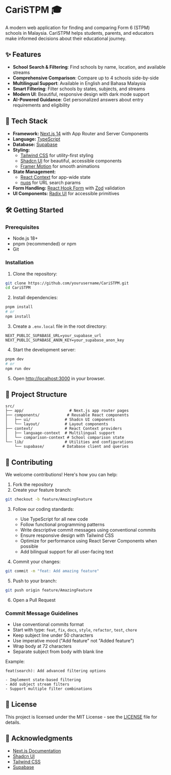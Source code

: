 # CariSTPM 🎓

A modern web application for finding and comparing Form 6 (STPM) schools in Malaysia. CariSTPM helps students, parents, and educators make informed decisions about their educational journey.

## ✨ Features

- **School Search & Filtering**: Find schools by name, location, and available streams
- **Comprehensive Comparison**: Compare up to 4 schools side-by-side
- **Multilingual Support**: Available in English and Bahasa Malaysia
- **Smart Filtering**: Filter schools by states, subjects, and streams
- **Modern UI**: Beautiful, responsive design with dark mode support
- **AI-Powered Guidance**: Get personalized answers about entry requirements and eligibility

## 🚀 Tech Stack

- **Framework:** [Next.js 14](https://nextjs.org/) with App Router and Server Components
- **Language:** [TypeScript](https://www.typescriptlang.org/)
- **Database:** [Supabase](https://supabase.com/)
- **Styling:** 
  - [Tailwind CSS](https://tailwindcss.com/) for utility-first styling
  - [Shadcn UI](https://ui.shadcn.com/) for beautiful, accessible components
  - [Framer Motion](https://www.framer.com/motion/) for smooth animations
- **State Management:** 
  - [React Context](https://react.dev/reference/react/createContext) for app-wide state
  - [nuqs](https://nuqs.47ng.com/) for URL search params
- **Form Handling:** [React Hook Form](https://react-hook-form.com/) with [Zod](https://zod.dev/) validation
- **UI Components:** [Radix UI](https://www.radix-ui.com/) for accessible primitives

## 🛠️ Getting Started

### Prerequisites

- Node.js 18+ 
- pnpm (recommended) or npm
- Git

### Installation

1. Clone the repository:
```bash
git clone https://github.com/yourusername/CariSTPM.git
cd CariSTPM
```

2. Install dependencies:
```bash
pnpm install
# or
npm install
```

3. Create a `.env.local` file in the root directory:
```env
NEXT_PUBLIC_SUPABASE_URL=your_supabase_url
NEXT_PUBLIC_SUPABASE_ANON_KEY=your_supabase_anon_key
```

4. Start the development server:
```bash
pnpm dev
# or
npm run dev
```

5. Open [http://localhost:3000](http://localhost:3000) in your browser.

## 📁 Project Structure

```
src/
├── app/                    # Next.js app router pages
├── components/            # Reusable React components
│   ├── ui/               # Shadcn UI components
│   └── layout/           # Layout components
├── context/              # React Context providers
│   ├── language-context  # Multilingual support
│   └── comparison-context # School comparison state
└── lib/                  # Utilities and configurations
    └── supabase/        # Database client and queries
```

## 🤝 Contributing

We welcome contributions! Here's how you can help:

1. Fork the repository
2. Create your feature branch:
```bash
git checkout -b feature/AmazingFeature
```

3. Follow our coding standards:
   - Use TypeScript for all new code
   - Follow functional programming patterns
   - Write descriptive commit messages using conventional commits
   - Ensure responsive design with Tailwind CSS
   - Optimize for performance using React Server Components when possible
   - Add bilingual support for all user-facing text

4. Commit your changes:
```bash
git commit -m "feat: Add amazing feature"
```

5. Push to your branch:
```bash
git push origin feature/AmazingFeature
```

6. Open a Pull Request

### Commit Message Guidelines

- Use conventional commits format
- Start with type: `feat`, `fix`, `docs`, `style`, `refactor`, `test`, `chore`
- Keep subject line under 50 characters
- Use imperative mood ("Add feature" not "Added feature")
- Wrap body at 72 characters
- Separate subject from body with blank line

Example:
```
feat(search): Add advanced filtering options

- Implement state-based filtering
- Add subject stream filters
- Support multiple filter combinations
```

## 📝 License

This project is licensed under the MIT License - see the [LICENSE](LICENSE) file for details.

## 🙏 Acknowledgments

- [Next.js Documentation](https://nextjs.org/docs)
- [Shadcn UI](https://ui.shadcn.com/)
- [Tailwind CSS](https://tailwindcss.com/)
- [Supabase](https://supabase.com/)
